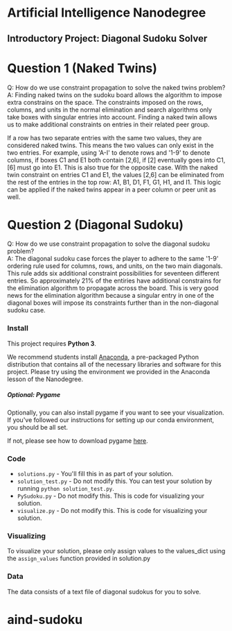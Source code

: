 # Artificial Intelligence Nanodegree
## Introductory Project: Diagonal Sudoku Solver

# Question 1 (Naked Twins)
Q: How do we use constraint propagation to solve the naked twins problem?  
A: Finding naked twins on the sudoku board allows the algorithm to impose extra constrains on the space.  The constraints imposed on the rows, columns, and units in the normal elimination and search algorithms only take boxes with singular entries into account.  Finding a naked twin allows us to make additional constraints on entries in their related peer group. 

If a row has two separate entries with the same two values, they are considered naked twins. This means the two values can only exist in the two entries.  For example, using 'A-I' to denote rows and '1-9' to denote columns, if boxes C1 and E1 both contain [2,6], if [2] eventually goes into C1, [6] must go into E1.  This is also true for the opposite case. With the naked twin constraint on entries C1 and E1, the values [2,6] can be eliminated from the rest of the entries in the top row: A1, B1, D1, F1, G1, H1, and I1.  This logic can be applied if the naked twins appear in a peer column or peer unit as well.
    

# Question 2 (Diagonal Sudoku)
Q: How do we use constraint propagation to solve the diagonal sudoku problem?  
A: The diagonal sudoku case forces the player to adhere to the same '1-9' ordering rule used for columns, rows, and units, on the two main diagonals.  This rule adds six additional constraint possibilities for seventeen different entries.  So approximately 21% of the entiries have additional constrains for the elimination algorithm to propagate across the board.  This is very good news for the elimination algorithm because a singular entry in one of the diagonal boxes will impose its constraints further than in the non-diagonal sudoku case.

### Install

This project requires **Python 3**.

We recommend students install [Anaconda](https://www.continuum.io/downloads), a pre-packaged Python distribution that contains all of the necessary libraries and software for this project. 
Please try using the environment we provided in the Anaconda lesson of the Nanodegree.

##### Optional: Pygame

Optionally, you can also install pygame if you want to see your visualization. If you've followed our instructions for setting up our conda environment, you should be all set.

If not, please see how to download pygame [here](http://www.pygame.org/download.shtml).

### Code

* `solutions.py` - You'll fill this in as part of your solution.
* `solution_test.py` - Do not modify this. You can test your solution by running `python solution_test.py`.
* `PySudoku.py` - Do not modify this. This is code for visualizing your solution.
* `visualize.py` - Do not modify this. This is code for visualizing your solution.

### Visualizing

To visualize your solution, please only assign values to the values_dict using the ```assign_values``` function provided in solution.py

### Data

The data consists of a text file of diagonal sudokus for you to solve.
# aind-sudoku
